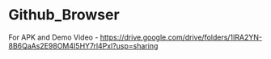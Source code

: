 # Github_Browser

For APK and Demo Video - https://drive.google.com/drive/folders/1IRA2YN-8B6QaAs2E98OM4I5HY7rl4Pxl?usp=sharing

